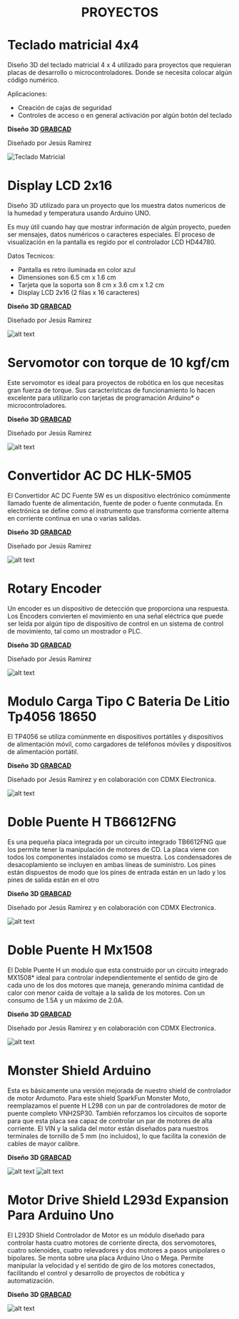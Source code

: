 
<h1 style="text-align:center;">PROYECTOS</h1>

# Teclado matricial 4x4

Diseño 3D del teclado matricial 4 x 4 utilizado para proyectos que requieran placas de desarrollo o microcontroladores.
Donde se necesita colocar algún código numérico.

Aplicaciones:
- Creación de cajas de seguridad
- Controles de acceso o en general activación por algún botón del teclado

**Diseño 3D [GRABCAD](https://grabcad.com/library/teclado-matricial-4x4-1)**

Diseñado por Jesús Ramirez 

![Teclado Matricial](<teclado matricial 4x4/Teclado matricial 4x4 v1.png>)

# Display LCD 2x16

Diseño 3D utilizado para un proyecto que los muestra datos numericos de la humedad y temperatura usando Arduino UNO.  

Es muy útil cuando hay que mostrar información de algún proyecto, pueden ser mensajes, datos numéricos o caracteres especiales.
El proceso de visualización en la pantalla es regido por el controlador LCD HD44780. 

Datos Tecnicos:

- Pantalla es retro iluminada en color azul
- Dimensiones son 6.5 cm x 1.6 cm
- Tarjeta que la soporta son 8 cm x 3.6 cm x 1.2 cm
- Display LCD 2x16 (2 filas x 16 caracteres)

**Diseño 3D [GRABCAD](https://grabcad.com/library/display-lcd-2x16-2)**

Diseñado por Jesús Ramirez 

![alt text](<display-lcd-2x16/lcd 2x16.png>)

# Servomotor con torque de 10 kgf/cm

Este servomotor es ideal para proyectos de robótica en los que necesitas gran fuerza de torque. Sus características de funcionamiento lo hacen excelente para utilizarlo con tarjetas de programación Arduino* o microcontroladores.

**Diseño 3D [GRABCAD](https://grabcad.com/library/servomotor-con-torque-de-10-kgf-cm-1)**

Diseñado por Jesús Ramirez 

![alt text](<servomotor-con-torque-de-10-kgf-cm-1.snapshot.2/Servo Motor .png>)

# Convertidor AC DC HLK-5M05

El Convertidor AC DC Fuente 5W es un dispositivo electrónico comúnmente llamado fuente de alimentación, fuente de poder o fuente conmutada. En electrónica se define como el instrumento que transforma corriente alterna en corriente continua en una o varias salidas.

**Diseño 3D [GRABCAD](https://grabcad.com/library/convertidor-ac-dc-hlk-5m05-1)**

Diseñado por Jesús Ramirez 

![alt text](<convertidor-ac-dc-hlk-5m05-1.snapshot.1/convertidor AC-DC 5W HLK-5M03.JPG>)

# Rotary Encoder

Un encoder es un dispositivo de detección que proporciona una respuesta. Los Encoders convierten el movimiento en una señal eléctrica que puede ser leída por algún tipo de dispositivo de control en un sistema de control de movimiento, tal como un mostrador o PLC.

**Diseño 3D [GRABCAD](https://grabcad.com/library/rotary-encoder-28)**

Diseñado por Jesús Ramirez 

![alt text](rotary-encoder-28.snapshot.1/Render.JPG)

# Modulo Carga Tipo C Bateria De Litio Tp4056 18650

El TP4056 se utiliza comúnmente en dispositivos portátiles y dispositivos de alimentación móvil, como cargadores de teléfonos móviles y dispositivos de alimentación portátil.

**Diseño 3D [GRABCAD](https://grabcad.com/library/modulo-carga-tipo-c-bateria-de-litio-tp4056-18650-1)**

Diseñado por Jesús Ramirez y en colaboración con CDMX Electronica.

![alt text](<modulo-carga-tipo-c-bateria-de-litio-tp4056-18650-1.snapshot.1/TP4056 render_1.png>)

# Doble Puente H TB6612FNG

Es una pequeña placa integrada por un circuito integrado TB6612FNG que los permite tener la manipulación de motores de CD. La placa viene con todos los componentes instalados como se muestra. Los condensadores de desacoplamiento se incluyen en ambas líneas de suministro. Los pines están dispuestos de modo que los pines de entrada están en un lado y los pines de salida están en el otro

**Diseño 3D [GRABCAD](https://grabcad.com/library/doble-puente-1)**

Diseñado por Jesús Ramirez y en colaboración con CDMX Electronica.

![alt text](<doble-puente-1.snapshot.1/DOBLE PUENTE H_1.png>)

# Doble Puente H Mx1508

El Doble Puente H un modulo que esta construido por un circuito integrado MX1508* ideal para controlar independientemente el sentido de giro de cada uno de los dos motores que maneja, generando mínima cantidad de calor con menor caída de voltaje a la salida de los motores. Con un consumo de 1.5A y un máximo de 2.0A.

**Diseño 3D [GRABCAD](https://grabcad.com/library/doble-puente-h-mx1508-2)**

Diseñado por Jesús Ramirez y en colaboración con CDMX Electronica.

![alt text](<doble-puente-h-mx1508-2.snapshot.1/Doble Puente H Mx1508 v12.png>)

# Monster Shield Arduino

Esta es básicamente una versión mejorada de nuestro shield de controlador de motor Ardumoto. Para este shield SparkFun Monster Moto, reemplazamos el puente H L298 con un par de controladores de motor de puente completo VNH2SP30. También reforzamos los circuitos de soporte para que esta placa sea capaz de controlar un par de motores de alta corriente. El VIN y la salida del motor están diseñados para nuestros terminales de tornillo de 5 mm (no incluidos), lo que facilita la conexión de cables de mayor calibre.

**Diseño 3D [GRABCAD](https://grabcad.com/library/monster-shield-arduino-1)**

![alt text](<monster-shield-arduino-1.snapshot.1/Monster Moto Shield Vnh2sp30 Puente H v46.png>)
![alt text](<monster-shield-arduino-1.snapshot.1/Monster Moto Shield Vnh2sp30 Puente H_1.png>)

# Motor Drive Shield L293d Expansion Para Arduino Uno

El L293D Shield Controlador de Motor es un módulo diseñado para controlar hasta cuatro motores de corriente directa, dos servomotores, cuatro solenoides, cuatro relevadores y dos motores a pasos unipolares o bipolares. Se monta sobre una placa Arduino Uno o Mega. Permite manipular la velocidad y el sentido de giro de los motores conectados, facilitando el control y desarrollo de proyectos de robótica y automatización.

**Diseño 3D [GRABCAD](https://grabcad.com/library/motor-drive-shield-l293d-expansion-para-arduino-uno-1)**

![alt text](<motor-drive-shield-l293d-expansion-para-arduino-uno-1.snapshot.1/shield escudo_1.png>)